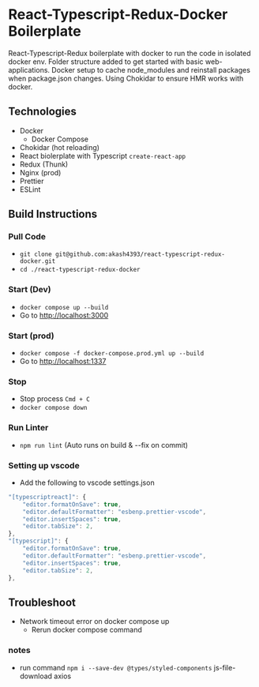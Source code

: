 # React-Typescript-Redux-Docker Boilerplate

React-Typescript-Redux boilerplate with docker to run the code in isolated docker env. Folder structure added to get started with basic web-applications. Docker setup to cache node_modules and reinstall packages when package.json changes. Using Chokidar to ensure HMR works with docker.

## Technologies

- Docker
  - Docker Compose
- Chokidar (hot reloading)
- React biolerplate with Typescript `create-react-app`
- Redux (Thunk)
- Nginx (prod)
- Prettier
- ESLint

## Build Instructions

### Pull Code

- `git clone git@github.com:akash4393/react-typescript-redux-docker.git`
- `cd ./react-typescript-redux-docker`

### Start (Dev)

- `docker compose up --build`
- Go to <http://localhost:3000>

### Start (prod)

- `docker compose -f docker-compose.prod.yml up --build`
- Go to <http://localhost:1337>

### Stop

- Stop process `Cmd + C`
- `docker compose down`

### Run Linter

- `npm run lint` (Auto runs on build & --fix on commit)

### Setting up vscode

- Add the following to vscode settings.json

```javascript
"[typescriptreact]": {
    "editor.formatOnSave": true,
    "editor.defaultFormatter": "esbenp.prettier-vscode",
    "editor.insertSpaces": true,
    "editor.tabSize": 2,
},
"[typescript]": {
    "editor.formatOnSave": true,
    "editor.defaultFormatter": "esbenp.prettier-vscode",
    "editor.insertSpaces": true,
    "editor.tabSize": 2,
},
```

## Troubleshoot

- Network timeout error on docker compose up
  - Rerun docker compose command

### notes

- run command `npm i --save-dev @types/styled-components`
  js-file-download
  axios
